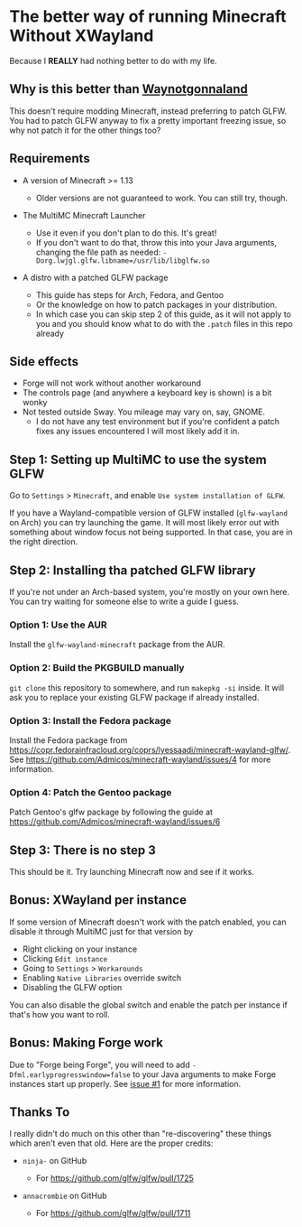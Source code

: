 # The better way of running Minecraft Without XWayland

Because I **REALLY** had nothing better to do with my life.

## Why is this better than [Waynotgonnaland](https://github.com/Admicos/waynotgonnaland)

This doesn't require modding Minecraft, instead preferring to patch GLFW. You
had to patch GLFW anyway to fix a pretty important freezing issue, so why not
patch it for the other things too?

## Requirements

- A version of Minecraft >= 1.13

  - Older versions are not guaranteed to work. You can still try, though.

- The MultiMC Minecraft Launcher

  - Use it even if you don't plan to do this. It's great!
  - If you don't want to do that, throw this into your Java arguments, changing
    the file path as needed: `-Dorg.lwjgl.glfw.libname=/usr/lib/libglfw.so`

- A distro with a patched GLFW package

  - This guide has steps for Arch, Fedora, and Gentoo
  - Or the knowledge on how to patch packages in your distribution.
  - In which case you can skip step 2 of this guide, as it will not apply to you
    and you should know what to do with the `.patch` files in this repo already

## Side effects

- Forge will not work without another workaround
- The controls page (and anywhere a keyboard key is shown) is a bit wonky
- Not tested outside Sway. You mileage may vary on, say, GNOME.
  - I do not have any test environment but if you're confident a patch fixes any
    issues encountered I will most likely add it in.

## Step 1: Setting up MultiMC to use the system GLFW

Go to `Settings` > `Minecraft`, and enable `Use system installation of GLFW`.

If you have a Wayland-compatible version of GLFW installed (`glfw-wayland` on
Arch) you can try launching the game. It will most likely error out with
something about window focus not being supported. In that case, you are in the
right direction.

## Step 2: Installing tha patched GLFW library

If you're not under an Arch-based system, you're mostly on your own here. You
can try waiting for someone else to write a guide I guess.

### Option 1: Use the AUR

Install the `glfw-wayland-minecraft` package from the AUR.

### Option 2: Build the PKGBUILD manually

`git clone` this repository to somewhere, and run `makepkg -si` inside. It will
ask you to replace your existing GLFW package if already installed.

### Option 3: Install the Fedora package

Install the Fedora package from https://copr.fedorainfracloud.org/coprs/lyessaadi/minecraft-wayland-glfw/.
See https://github.com/Admicos/minecraft-wayland/issues/4 for more information.

### Option 4: Patch the Gentoo package

Patch Gentoo's glfw package by following the guide at https://github.com/Admicos/minecraft-wayland/issues/6

## Step 3: There is no step 3

This should be it. Try launching Minecraft now and see if it works.

## Bonus: XWayland per instance

If some version of Minecraft doesn't work with the patch enabled, you can
disable it through MultiMC just for that version by

- Right clicking on your instance
- Clicking `Edit instance`
- Going to `Settings` > `Workarounds`
- Enabling `Native Libraries` override switch
- Disabling the GLFW option

You can also disable the global switch and enable the patch per instance if
that's how you want to roll.

## Bonus: Making Forge work

Due to "Forge being Forge", you will need to add
`-Dfml.earlyprogresswindow=false` to your Java arguments to make Forge instances
start up properly. See [issue #1](https://github.com/Admicos/minecraft-wayland/issues/1)
for more information.

## Thanks To

I really didn't do much on this other than "re-discovering" these things which
aren't even that old. Here are the proper credits:

- `ninja-` on GitHub

  - For https://github.com/glfw/glfw/pull/1725

- `annacrombie` on GitHub

  - For https://github.com/glfw/glfw/pull/1711
